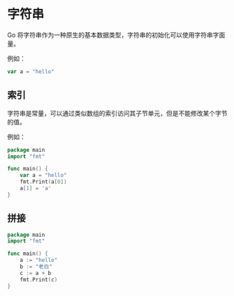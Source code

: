 # 字符串

Go 将字符串作为一种原生的基本数据类型，字符串的初始化可以使用字符串字面量。

例如：

```go
var a = "hello"
```

## 索引

字符串是常量，可以通过类似数组的索引访问其子节单元，但是不能修改某个字节的值。

例如：

<div class="run"></div>

```go
package main
import "fmt"

func main() {
    var a = "hello"
    fmt.Print(a[0])
    a[1] = 'a'
}
```

## 拼接

<div class="run"></div>

```go
package main
import "fmt"

func main() {
    a := "hello"
    b := "老白"
    c := a + b
    fmt.Print(c)
}
```
